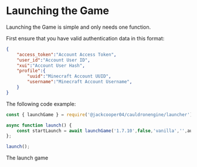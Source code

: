 # Launching the Game

Launching the Game is simple and only needs one function.

First ensure that you have valid authentication data in this format:
```json
{
    "access_token":"Account Access Token",
    "user_id":"Account User ID",
    "xui":"Account User Hash",
    "profile":{
        "uuid":"Minecraft Account UUID",
        "username":"Minecraft Account Username",
    }
}
```

The following code example:

```js
const { launchGame } = require('@jackcooper04/cauldronengine/launcher');

async function launch() {
    const startLaunch = await launchGame('1.7.10',false,'vanilla','',authData);
};

launch();
```

The launch game 
